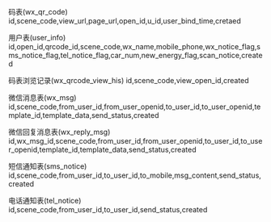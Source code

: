 码表(wx_qr_code)
id,scene_code,view_url,page_url,open_id,u_id,user_bind_time,cretaed

用户表(user_info)
id,open_id,qrcode_id,scene_code,wx_name,mobile_phone,wx_notice_flag,sms_notice_flag,tel_notice_flag,car_num,new_energy_flag,scan_notice,created


码表浏览记录(wx_qrcode_view_his)
id,scene_code,view_open_id,created


微信消息表(wx_msg)
id,scene_code,from_user_id,from_user_openid,to_user_id,to_user_openid,template_id,template_data,send_status,created


微信回复消息表(wx_reply_msg)
id,wx_msg_id,scene_code,from_user_id,from_user_openid,to_user_id,to_user_openid,template_id,template_data,send_status,created


短信通知表(sms_notice)
id,scene_code,from_user_id,to_user_id,to_mobile,msg_content,send_status,created


电话通知表(tel_notice)
id,scene_code,from_user_id,to_user_id,send_status,created


